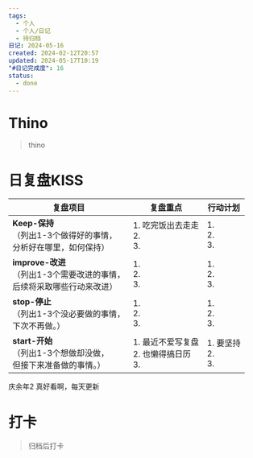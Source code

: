 ```yaml
---
tags:
  - 个人
  - 个人/日记
  - 待归档
日记: 2024-05-16
created: 2024-02-12T20:57
updated: 2024-05-17T10:19
"#日记完成度": 16
status:
  - done
---
```


# Thino
> thino

# 日复盘KISS
| **复盘项目**                                             | **复盘重点**                       | **行动计划**             |
| ---------------------------------------------------- | ------------------------------ | -------------------- |
| **Keep-保持**<br>（列出1-3个做得好的事情，<br>   分析好在哪里，如何保持）     | 1.  吃完饭出去走走<br>2. <br>3.       | 1.  <br>2. <br>3.    |
| **improve-改进**<br>（列出1-3个需要改进的事情，<br>  后续将采取哪些行动来改进） | 1.  <br>2. <br>3.              | 1.  <br>2. <br>3.    |
| **stop-停止**<br>（列出1-3个没必要做的事情，<br>下次不再做。）            | 1.  <br>2. <br>3.              | 1.  <br>2. <br>3.    |
| **start-开始**<br>（列出1-3个想做却没做，<br>但接下来准备做的事情。）        | 1.  最近不爱写复盘<br>2. 也懒得搞日历<br>3. | 1.  要坚持<br>2. <br>3. |

庆余年2 真好看啊，每天更新

# 打卡
> 归档后打卡


